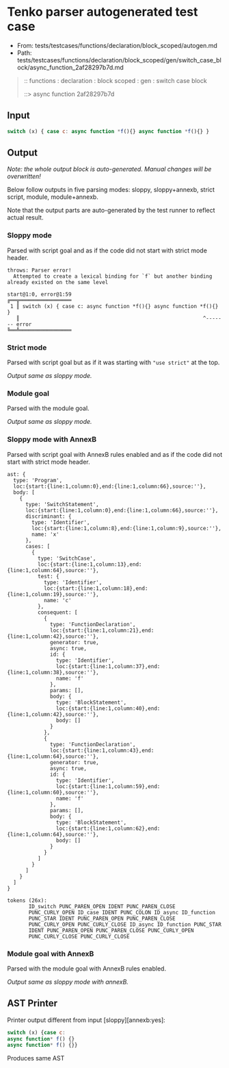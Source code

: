 # Tenko parser autogenerated test case

- From: tests/testcases/functions/declaration/block_scoped/autogen.md
- Path: tests/testcases/functions/declaration/block_scoped/gen/switch_case_block/async_function_2af28297b7d.md

> :: functions : declaration : block scoped : gen : switch case block
>
> ::> async function 2af28297b7d

## Input


`````js
switch (x) { case c: async function *f(){} async function *f(){} }
`````

## Output

_Note: the whole output block is auto-generated. Manual changes will be overwritten!_

Below follow outputs in five parsing modes: sloppy, sloppy+annexb, strict script, module, module+annexb.

Note that the output parts are auto-generated by the test runner to reflect actual result.

### Sloppy mode

Parsed with script goal and as if the code did not start with strict mode header.

`````
throws: Parser error!
  Attempted to create a lexical binding for `f` but another binding already existed on the same level

start@1:0, error@1:59
╔══╦═════════════════
 1 ║ switch (x) { case c: async function *f(){} async function *f(){} }
   ║                                                            ^------- error
╚══╩═════════════════

`````

### Strict mode

Parsed with script goal but as if it was starting with `"use strict"` at the top.

_Output same as sloppy mode._

### Module goal

Parsed with the module goal.

_Output same as sloppy mode._

### Sloppy mode with AnnexB

Parsed with script goal with AnnexB rules enabled and as if the code did not start with strict mode header.

`````
ast: {
  type: 'Program',
  loc:{start:{line:1,column:0},end:{line:1,column:66},source:''},
  body: [
    {
      type: 'SwitchStatement',
      loc:{start:{line:1,column:0},end:{line:1,column:66},source:''},
      discriminant: {
        type: 'Identifier',
        loc:{start:{line:1,column:8},end:{line:1,column:9},source:''},
        name: 'x'
      },
      cases: [
        {
          type: 'SwitchCase',
          loc:{start:{line:1,column:13},end:{line:1,column:64},source:''},
          test: {
            type: 'Identifier',
            loc:{start:{line:1,column:18},end:{line:1,column:19},source:''},
            name: 'c'
          },
          consequent: [
            {
              type: 'FunctionDeclaration',
              loc:{start:{line:1,column:21},end:{line:1,column:42},source:''},
              generator: true,
              async: true,
              id: {
                type: 'Identifier',
                loc:{start:{line:1,column:37},end:{line:1,column:38},source:''},
                name: 'f'
              },
              params: [],
              body: {
                type: 'BlockStatement',
                loc:{start:{line:1,column:40},end:{line:1,column:42},source:''},
                body: []
              }
            },
            {
              type: 'FunctionDeclaration',
              loc:{start:{line:1,column:43},end:{line:1,column:64},source:''},
              generator: true,
              async: true,
              id: {
                type: 'Identifier',
                loc:{start:{line:1,column:59},end:{line:1,column:60},source:''},
                name: 'f'
              },
              params: [],
              body: {
                type: 'BlockStatement',
                loc:{start:{line:1,column:62},end:{line:1,column:64},source:''},
                body: []
              }
            }
          ]
        }
      ]
    }
  ]
}

tokens (26x):
       ID_switch PUNC_PAREN_OPEN IDENT PUNC_PAREN_CLOSE
       PUNC_CURLY_OPEN ID_case IDENT PUNC_COLON ID_async ID_function
       PUNC_STAR IDENT PUNC_PAREN_OPEN PUNC_PAREN_CLOSE
       PUNC_CURLY_OPEN PUNC_CURLY_CLOSE ID_async ID_function PUNC_STAR
       IDENT PUNC_PAREN_OPEN PUNC_PAREN_CLOSE PUNC_CURLY_OPEN
       PUNC_CURLY_CLOSE PUNC_CURLY_CLOSE
`````

### Module goal with AnnexB

Parsed with the module goal with AnnexB rules enabled.

_Output same as sloppy mode with annexB._

## AST Printer

Printer output different from input [sloppy][annexb:yes]:

````js
switch (x) {case c:
async function* f() {}
async function* f() {}}
````

Produces same AST
